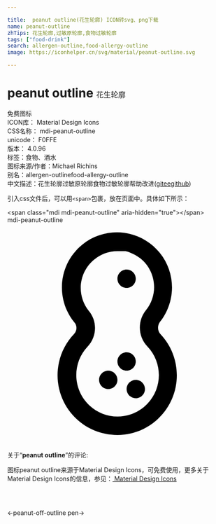 ```yaml
---

title:  peanut outline(花生轮廓) ICON转svg、png下载
name: peanut-outline
zhTips: 花生轮廓,过敏原轮廓,食物过敏轮廓
tags: ["food-drink"]
search: allergen-outline,food-allergy-outline
image: https://iconhelper.cn/svg/material/peanut-outline.svg

---
```


# peanut outline  <small style="font-size: 60%;font-weight: 100">花生轮廓</small>


<div class="detail-page">
<p>
<span><span class="badge-success badge">免费图标</span> </span>
<br/>
<span>
ICON库：
<span class="badge-secondary badge">Material Design Icons</span> 
</span>
<br/>
<span>
CSS名称：
<span class="badge-secondary badge">mdi-peanut-outline</span> 
</span>
<br/>
<span>
unicode：
<span class="badge-secondary badge">F0FFE</span> 
<copy-btn content='F0FFE' btn-title=""></copy-btn>
<copy-btn :content='String.fromCodePoint(parseInt("F0FFE", 16))' btn-title="复制U"></copy-btn>
</span>
<br/>
<span>
版本：
<span class="badge-secondary badge">4.0.96</span> 
</span><br/><span>标签：<span class="badge-light badge"><router-link to="/tags/food-drink.html">食物、酒水</router-link></span></span>
<br/>
<span>图标来源/作者：<span class="badge-light badge">Michael Richins</span></span> 
<br/>
<span>别名：<span class="badge-light badge">allergen-outline</span><span class="badge-light badge">food-allergy-outline</span></span><br/><span class="zh-detail">中文描述：<span class="badge-primary badge">花生轮廓</span><span class="badge-primary badge">过敏原轮廓</span><span class="badge-primary badge">食物过敏轮廓</span><span class="help-link"><span>帮助改进</span>(<a href="https://gitee.com/liuwave/icon-helper/edit/master/json/material/peanut-outline.json" target="_blank" rel="noopener noreferrer">gitee</a><a href="https://github.com/liuwave/icon-helper/edit/master/json/material/peanut-outline.json" target="_blank" rel="noopener noreferrer">github</a></span>)</span><br/>
</p>
</div>
<div class="alert alert-dark">
  <i class="mdi mdi-peanut-outline mdi-48px"></i>
  <i class="mdi mdi-peanut-outline mdi-36px"></i>
  <i class="mdi mdi-peanut-outline mdi-24px"></i>
  <i class="mdi mdi-peanut-outline mdi-18px"></i>
</div>
<div>
  <p>引入css文件后，可以用<code>&lt;span&gt;</code>包裹，放在页面中。具体如下所示：    
  </p>
  <div class="alert alert-primary" style="font-size: 14px">
    &lt;span class="mdi mdi-peanut-outline" aria-hidden="true"&gt;&lt;/span&gt;
    <copy-btn content='<span class="mdi mdi-peanut-outline" aria-hidden="true"></span>'></copy-btn>
  </div>
  <div class="alert alert-secondary">
    <i class="mdi mdi-peanut-outline"
    style="font-size: 24px"
    aria-hidden="true"></i> mdi-peanut-outline
    <copy-btn content="mdi-peanut-outline" btn-title="复制图标名称"></copy-btn>
  </div>
</div>
<div id="svg" class="svg-wrap">
<svg xmlns="http://www.w3.org/2000/svg" viewBox="0 0 24 24"><path d="M12 23C11.53 23 11.07 22.95 10.61 22.85C7.1 22.1 4.87 18.64 5.62 15.13C5.87 13.95 6.45 12.87 7.28 12C7.62 11.64 7.62 11.08 7.28 10.72C5.2 8.14 5.6 4.36 8.18 2.28S14.54.607 16.62 3.19C18.39 5.38 18.39 8.5 16.62 10.72C16.33 11.13 16.37 11.7 16.72 12.06C19.17 14.68 19.04 18.8 16.41 21.25C15.22 22.37 13.64 23 12 23M12 3C11.09 3 10.2 3.31 9.5 3.89C8.55 4.65 8 5.79 8 7C8 7.91 8.31 8.79 8.88 9.5C9.84 10.64 9.77 12.33 8.73 13.41C7.03 15.22 7.13 18.07 8.94 19.77S13.6 21.38 15.3 19.56C16.92 17.83 16.92 15.14 15.3 13.41C14.23 12.32 14.15 10.6 15.12 9.41C16.5 7.69 16.22 5.17 14.5 3.79C14 3.41 13.47 3.14 12.88 3C12.59 3 12.29 3 12 3M12 6C12 6.55 12.45 7 13 7S14 6.55 14 6 13.55 5 13 5 12 5.45 12 6M14 19C14.55 19 15 18.55 15 18S14.55 17 14 17 13 17.45 13 18 13.45 19 14 19M13 16C13.55 16 14 15.55 14 15S13.55 14 13 14 12 14.45 12 15 12.45 16 13 16M11 18C11.55 18 12 17.55 12 17S11.55 16 11 16 10 16.45 10 17 10.45 18 11 18Z" /></svg>
</div>
<detail full-name='mdi-peanut-outline'></detail>
<div class="icon-detail__container">
<p>关于“<b>peanut outline</b>”的评论:</p>
</div>
<Vssue title="关于“peanut outline”的评论" />    
<div><p>图标peanut outline来源于Material Design Icons，可免费使用，更多关于 Material Design Icons的信息，参见：<a target="_blank" href="https://iconhelper.cn/material.html"> Material Design Icons</a>
</p></div>

<div style="padding:2rem 0 " class="page-nav"><p class="inner"><span class="prev">←<router-link to="/icon/peanut-off-outline.html">peanut-off-outline</router-link></span> <span class="next"><router-link to="/icon/pen.html">pen</router-link>→</span></p></div>

